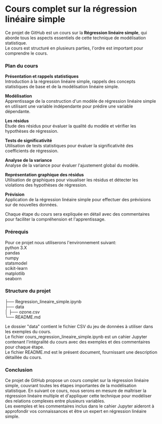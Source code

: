 # Cours complet sur la régression linéaire simple

Ce projet de GitHub est un cours sur la **Régression linéaire simple**, qui aborde tous les aspects essentiels de cette technique de modélisation statistique.    
Le cours est structuré en plusieurs parties, l'ordre est important pour comprendre le cours.   

### Plan du cours
**Présentation et rappels statistiques**    
Introduction à la régression linéaire simple, rappels des concepts statistiques de base et de la modélisation linéaire simple.

**Modélisation**    
Apprentissage de la construction d'un modèle de régression linéaire simple en utilisant une variable indépendante pour prédire une variable dépendante.

**Les résidus**    
Étude des résidus pour évaluer la qualité du modèle et vérifier les hypothèses de régression.

**Tests de significativité**     
Utilisation de tests statistiques pour évaluer la significativité des coefficients de régression.

**Analyse de la variance**    
Analyse de la variance pour évaluer l'ajustement global du modèle.

**Représentation graphique des résidus**    
Utilisation de graphiques pour visualiser les résidus et détecter les violations des hypothèses de régression.

**Prévision**    
Application de la régression linéaire simple pour effectuer des prévisions sur de nouvelles données.      

Chaque étape du cours sera expliquée en détail avec des commentaires pour faciliter la compréhension et l'apprentissage.


### Prérequis
Pour ce projet nous utiliserons l'environnement suivant:    
python 3.X    
pandas    
numpy    
statsmodel   
scikit-learn     
matplotlib   
seaborn     

### Structure du projet

├── Regression_lineaire_simple.ipynb    
├── data    
│   ├── ozone.csv    
└── README.md     

Le dossier "data" contient le fichier CSV du jeu de données à utiliser dans les exemples du cours.     
Le fichier cours_regression_lineaire_simple.ipynb est un cahier Jupyter contenant l'intégralité du cours avec des exemples et des commentaires pour chaque étape.      
Le fichier README.md est le présent document, fournissant une description détaillée du cours.

### Conclusion
Ce projet de GitHub propose un cours complet sur la régression linéaire simple, couvrant toutes les étapes importantes de la modélisation statistique. En suivant ce cours, nous serons en mesure de maîtriser la régression linéaire multiple et d'appliquer cette technique pour modéliser des relations complexes entre plusieurs variables.     
Les exemples et les commentaires inclus dans le cahier Jupyter aideront à approfondir vos connaissances et être un expert en régression linéaire simple.     

